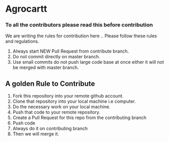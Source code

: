 # Agrocartt
### To all the contributors please read this before contribution 
We are writing the rules for contribution here ..
Please follow these rules and regulations.
1. Always start NEW Pull Request from contribute branch.
2. Do not commit directly on master branch.
3. Use small commits do not push large code base at once either it will not be merged with master branch.


## A golden Rule to Contribute 

1. Fork this repository into your remote github account.
2. Clone that repository into your local machine i.e computer.
3. Do the necessary work on your local machine.
4. Push that code to your remote repository.
5. Create a Pull Request for this repo from the contributing branch 
6. Push code
7. Always do it on contributing branch
8. Then we will merge it. 
